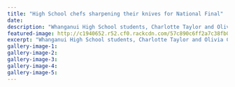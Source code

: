 ```yaml
---
title: "High School chefs sharpening their knives for National Final"
date: 
description: "Whanganui High School students, Charlotte Taylor and Olivia Caird, are sharpening their knives to cut through the competition and win the experience of a lifetime, River City Press article 25/8/16..."
featured-image: http://c1940652.r52.cf0.rackcdn.com/57c890c6ff2a7c38fb001a11/Charlotte-Taylor--Olivia-Caird-Nat-schools-culinary-chall-RCP-25-Aug.jpg
excerpt: "Whanganui High School students, Charlotte Taylor and Olivia Caird, are sharpening their knives to cut through the competition and win the experience of a lifetime."
gallery-image-1: 
gallery-image-2: 
gallery-image-3: 
gallery-image-4: 
gallery-image-5: 
---
```

